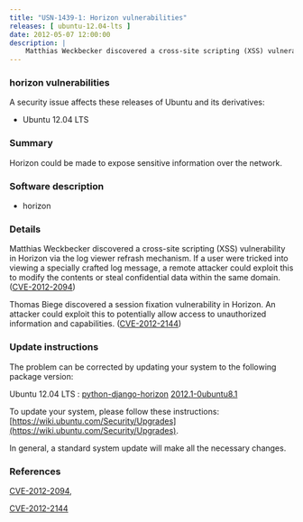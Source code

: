 ```yaml
---
title: "USN-1439-1: Horizon vulnerabilities"
releases: [ ubuntu-12.04-lts ]
date: 2012-05-07 12:00:00
description: |
    Matthias Weckbecker discovered a cross-site scripting (XSS) vulnerability in Horizon via the log viewer refrash mechanism. If a user were tricked into viewing a specially crafted log message, a remote attacker could exploit this to modify the contents or steal confidential data within the same domain. ([CVE-2012-2094](http://people.ubuntu.com/~ubuntu-security/cve/CVE-2012-2094))
--- 
```

 
### horizon vulnerabilities

A security issue affects these releases of Ubuntu and its derivatives:

* Ubuntu 12.04 LTS

### Summary

Horizon could be made to expose sensitive information over the network. 

### Software description

* horizon 

### Details

Matthias Weckbecker discovered a cross-site scripting (XSS) vulnerability in Horizon via the log viewer refrash mechanism. If a user were tricked into viewing a specially crafted log message, a remote attacker could exploit this to modify the contents or steal confidential data within the same domain. ([CVE-2012-2094](http://people.ubuntu.com/~ubuntu-security/cve/CVE-2012-2094))

Thomas Biege discovered a session fixation vulnerability in Horizon. An attacker could exploit this to potentially allow access to unauthorized information and capabilities. ([CVE-2012-2144](http://people.ubuntu.com/~ubuntu-security/cve/CVE-2012-2144)) 

### Update instructions

The problem can be corrected by updating your system to the following package version:

Ubuntu 12.04 LTS
 : [python-django-horizon](https://launchpad.net/ubuntu/+source/horizon) <span> [2012.1-0ubuntu8.1](https://launchpad.net/ubuntu/+source/horizon/2012.1-0ubuntu8.1) </span> 

To update your system, please follow these instructions: [https://wiki.ubuntu.com/Security/Upgrades](https://wiki.ubuntu.com/Security/Upgrades).

In general, a standard system update will make all the necessary changes. 

### References

 [CVE-2012-2094](http://people.ubuntu.com/~ubuntu-security/cve/CVE-2012-2094), 

 [CVE-2012-2144](http://people.ubuntu.com/~ubuntu-security/cve/CVE-2012-2144)
 
